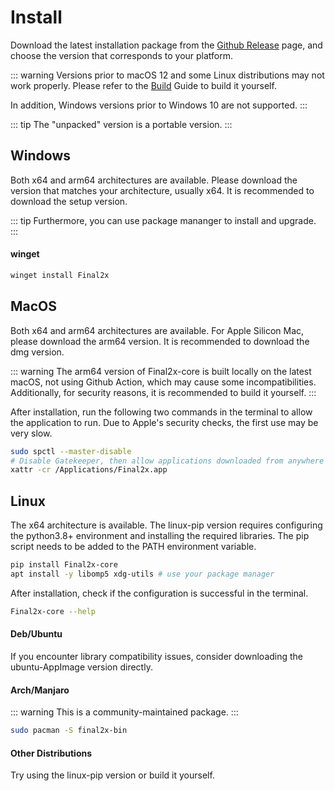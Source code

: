 # Install
Download the latest installation package from the [Github Release](https://github.com/Tohrusky/Final2x/releases) page, and choose the version that corresponds to your platform.

::: warning
Versions prior to macOS 12 and some Linux distributions may not work properly. Please refer to the [Build](/pages/build/) Guide to build it yourself.

In addition, Windows versions prior to Windows 10 are not supported.
:::

::: tip 
The "unpacked" version is a portable version.
:::

## Windows 
Both x64 and arm64 architectures are available. Please download the version that matches your architecture, usually x64. It is recommended to download the setup version.

::: tip 
Furthermore, you can use package mananger to install and upgrade.
:::

#### winget
```bash
winget install Final2x
```

## MacOS
Both x64 and arm64 architectures are available. For Apple Silicon Mac, please download the arm64 version. It is recommended to download the dmg version.

::: warning
The arm64 version of Final2x-core is built locally on the latest macOS, not using Github Action, which may cause some incompatibilities. 
Additionally, for security reasons, it is recommended to build it yourself.
:::

After installation, run the following two commands in the terminal to allow the application to run. Due to Apple's security checks, the first use may be very slow.

```bash
sudo spctl --master-disable
# Disable Gatekeeper, then allow applications downloaded from anywhere in System Preferences > Security & Privacy > General
xattr -cr /Applications/Final2x.app
```

## Linux
The x64 architecture is available. The linux-pip version requires configuring the python3.8+ environment and installing the required libraries. The pip script needs to be added to the PATH environment variable.
```bash
pip install Final2x-core
apt install -y libomp5 xdg-utils # use your package manager
```
After installation, check if the configuration is successful in the terminal.
```bash
Final2x-core --help
```

#### Deb/Ubuntu
If you encounter library compatibility issues, consider downloading the ubuntu-AppImage version directly.

#### Arch/Manjaro
::: warning
This is a community-maintained package.
:::
```bash
sudo pacman -S final2x-bin
```

#### Other Distributions
Try using the linux-pip version or build it yourself.
